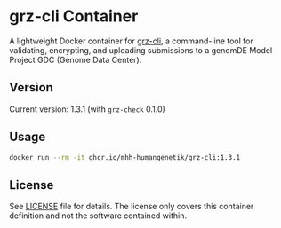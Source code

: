 # grz-cli Container

A lightweight Docker container for [grz-cli](https://github.com/BfArM-MVH/grz-tools/blob/main/packages/grz-cli/README.md), a command-line tool for validating, encrypting, and uploading submissions to a genomDE Model Project GDC (Genome Data Center).

## Version

Current version: 1.3.1 (with `grz-check` 0.1.0)

## Usage

```bash
docker run --rm -it ghcr.io/mhh-humangenetik/grz-cli:1.3.1
```

## License

See [LICENSE](LICENSE) file for details. The license only covers this container definition and not the software contained within.
